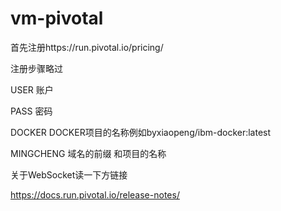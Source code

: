 # vm-pivotal


首先注册https://run.pivotal.io/pricing/

注册步骤略过

USER
账户


PASS
密码


DOCKER
DOCKER项目的名称例如byxiaopeng/ibm-docker:latest

MINGCHENG
域名的前缀 和项目的名称


关于WebSocket读一下方链接  

https://docs.run.pivotal.io/release-notes/

